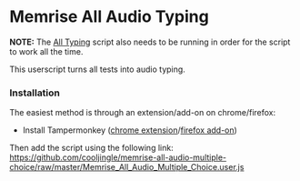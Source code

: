 # Memrise All Audio Typing

**NOTE:** The [All Typing](https://github.com/cooljingle/memrise-all-typing/raw/master/Memrise_All_Typing.user.js) script also needs to be running in order for the script to work all the time. 

This userscript turns all tests into audio typing. 

### Installation

The easiest method is through an extension/add-on on chrome/firefox:

- Install Tampermonkey ([chrome extension](https://chrome.google.com/webstore/detail/dhdgffkkebhmkfjojejmpbldmpobfkfo)/[firefox add-on](https://addons.mozilla.org/firefox/addon/tampermonkey/))

Then add the script using the following link: https://github.com/cooljingle/memrise-all-audio-multiple-choice/raw/master/Memrise_All_Audio_Multiple_Choice.user.js
